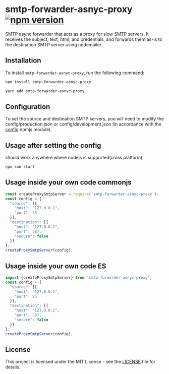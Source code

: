 # smtp-forwarder-asnyc-proxy [![npm version](https://badge.fury.io/js/smtp-forwarder-asnyc-proxy.svg)](https://www.npmjs.com/package/smtp-forwarder-asnyc-proxy)

SMTP async forwarder that acts as a proxy for slow SMTP servers. It receives the subject, text, html, and credentials, and forwards them as-is to the destination SMTP server using nodemailer.

## Installation

To install `smtp-forwarder-asnyc-proxy`, run the following command:

```bash
npm install smtp-forwarder-asnyc-proxy   
```

```bash
yarn add smtp-forwarder-asnyc-proxy
```

## Configuration

To set the source and destination SMTP servers,
you will need to modify the config/production.json or config/development.json
(in accordance with the [config](https://www.npmjs.com/package/config) npmjs module).

## Usage after setting the config

should work anywhere where nodejs is supported(cross platform):

```bash
npm run start
```

## Usage inside your own code commonjs

```javascript
const createProxySmtpServer = require('smtp-forwarder-asnyc-proxy');
const config = {
  "source": [{
    "host": "127.0.0.1",
    "port": 25
  }],
  "destination": [{
    "host": "127.0.0.1",
    "port": 587,
    "secure": false
  }]
};
createProxySmtpServer(config);
```   
## Usage inside your own code ES
```javascript module
import {createProxySmtpServer} from 'smtp-forwarder-asnyc-proxy';
const config = {
  "source": [{
    "host": "127.0.0.1",
    "port": 25
  }],
  "destination": [{
    "host": "127.0.0.1",
    "port": 587,
    "secure": false
  }]
};
createProxySmtpServer(config);
```
## License

This project is licensed under the MIT License - see the [LICENSE](LICENSE) file for details.
